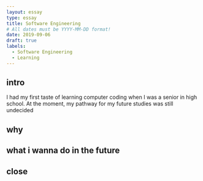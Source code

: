 ```yaml
---
layout: essay
type: essay
title: Software Engineering
# All dates must be YYYY-MM-DD format!
date: 2019-09-06
draft: true
labels:
  - Software Engineering
  - Learning
---
```


## intro
I had my first taste of learning computer coding when I was a senior in high school. At the moment, my pathway for my future studies was still undecided 
## why
## what i wanna do in the future
## close
